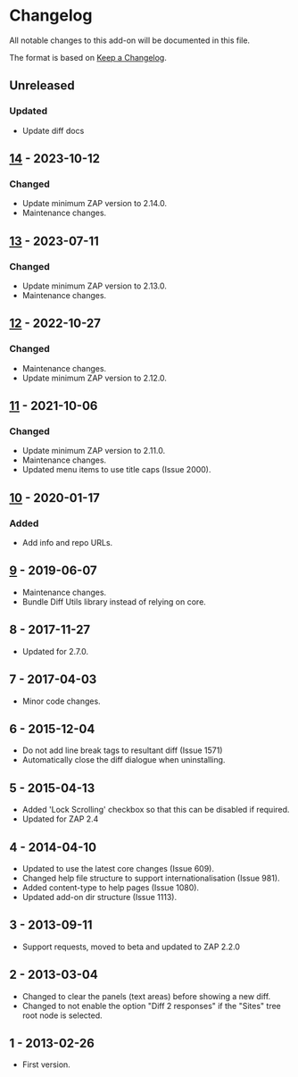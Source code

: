 # Changelog
All notable changes to this add-on will be documented in this file.

The format is based on [Keep a Changelog](https://keepachangelog.com/en/1.0.0/).

## Unreleased
### Updated
- Update diff docs

## [14] - 2023-10-12
### Changed
- Update minimum ZAP version to 2.14.0.
- Maintenance changes.

## [13] - 2023-07-11
### Changed
- Update minimum ZAP version to 2.13.0.
- Maintenance changes.

## [12] - 2022-10-27
### Changed
- Maintenance changes.
- Update minimum ZAP version to 2.12.0.

## [11] - 2021-10-06
### Changed
- Update minimum ZAP version to 2.11.0.
- Maintenance changes.
- Updated menu items to use title caps (Issue 2000).

## [10] - 2020-01-17
### Added
- Add info and repo URLs.

## [9] - 2019-06-07

- Maintenance changes.
- Bundle Diff Utils library instead of relying on core.

## 8 - 2017-11-27

- Updated for 2.7.0.

## 7 - 2017-04-03

- Minor code changes.

## 6 - 2015-12-04

- Do not add line break tags to resultant diff (Issue 1571)
- Automatically close the diff dialogue when uninstalling.

## 5 - 2015-04-13

- Added 'Lock Scrolling' checkbox so that this can be disabled if required.
- Updated for ZAP 2.4

## 4 - 2014-04-10

- Updated to use the latest core changes (Issue 609).
- Changed help file structure to support internationalisation (Issue 981).
- Added content-type to help pages (Issue 1080).
- Updated add-on dir structure (Issue 1113).

## 3 - 2013-09-11

- Support requests, moved to beta and updated to ZAP 2.2.0

## 2 - 2013-03-04

- Changed to clear the panels (text areas) before showing a new diff.
- Changed to not enable the option "Diff 2 responses" if the "Sites" tree root node is selected.

## 1 - 2013-02-26

- First version.

[14]: https://github.com/zaproxy/zap-extensions/releases/diff-v14
[13]: https://github.com/zaproxy/zap-extensions/releases/diff-v13
[12]: https://github.com/zaproxy/zap-extensions/releases/diff-v12
[11]: https://github.com/zaproxy/zap-extensions/releases/diff-v11
[10]: https://github.com/zaproxy/zap-extensions/releases/diff-v10
[9]: https://github.com/zaproxy/zap-extensions/releases/diff-v9
